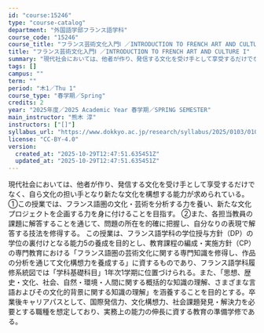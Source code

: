 ```yaml
---
id: "course:15246"
type: "course-catalog"
department: "外国語学部フランス語学科"
course_code: "15246"
course_title: "フランス芸術文化入門Ⅰ ／INTRODUCTION TO FRENCH ART AND CULTURE I"
title: "フランス芸術文化入門Ⅰ ／INTRODUCTION TO FRENCH ART AND CULTURE I"
summary: "現代社会においては、他者が作り、発信する文化を受け手として享受するだけでなく、自ら文化の担い手となり新たな文化を構想する能力が求められている。 ①この授業では、フランス語圏の文化・芸術を分析する力を養い、新たな文化プロジェクトを企画する力を…"
tags: []
campus: ""
term: ""
period: "木1／Thu 1"
course_type: "春学期／Spring"
credits: 2
year: "2025年度／2025 Academic Year 春学期／SPRING SEMESTER"
main_instructor: "熊木 淳"
instructors: ["[]"]
syllabus_url: "https://www.dokkyo.ac.jp/research/syllabus/2025/0103/0103_15246_ja_JP.html"
license: "CC-BY-4.0"
version:
  created_at: "2025-10-29T12:47:51.635451Z"
  updated_at: "2025-10-29T12:47:51.635451Z"
---
```

現代社会においては、他者が作り、発信する文化を受け手として享受するだけでなく、自ら文化の担い手となり新たな文化を構想する能力が求められている。 ①この授業では、フランス語圏の文化・芸術を分析する力を養い、新たな文化プロジェクトを企画する力を身に付けることを目指す。 ②また、各担当教員の課題に解答することを通じて、問題の所在を的確に把握し、自分なりの表現で解答する技法を修得する。 この授業は、フランス語学科の学位授与方針（DP）の学位の裏付けとなる能力5の養成を目的とし、教育課程の編成・実施方針（CP）の専門教育における「フランス語圏の芸術文化に関する専門知識を修得し、作品の分析を通じて文化構想力を養成する」に資するものであり、フランス語学科履修系統図では「学科基礎科目」1年次1学期に位置づけられる。また、「思想、歴史・文化、社会、自然・環境・人間に関する概括的な知識の理解、さまざまな言語およびその文化的背景に関する知識の理解」を涵養することを目的とする。卒業後キャリアパスとして、国際発信力、文化構想力、社会課題発見・解決力を必要とする職種を想定しており、実務上の能力の伸長に資する教育の準備学修である。
